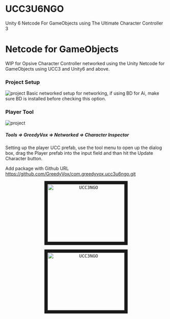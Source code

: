 # UCC3U6NGO

Unity 6 Netcode For GameObjects using The Ultimate Character Controller 3

# Netcode for GameObjects

WIP for Opsive Character Controller networked using the Unity Netcode for GameObjects using UCC3 and Unity6 and above.

<h3>Project Setup</h3><img src='https://github.com/GreedyVox/MLAPI/blob/5a53149b8b04b88f6997879ab6985c32b0df06e1/Assets/Screenshot%20from%202025-03-25%2008-32-47.png' alt="project"></img>
Basic networked setup for networking, if using BD for Ai, make sure BD is installed before checking this option.

<h3>Player Tool</h3><img src='https://github.com/GreedyVox/MLAPI/blob/5a53149b8b04b88f6997879ab6985c32b0df06e1/Assets/Screenshot%20from%202025-03-25%2008-33-41.png' alt="project"></img>

<h5>Tools => GreedyVox => Networked => Character Inspector</h5>
Setting up the player UCC prefab, use the tool menu to open up the dialog box, drag the Player prefab into the input field and than hit the Update Character button.

Add package with Github URL
https://github.com/GreedyVox/com.greedyvox.ucc3u6ngo.git



<p align="center"><kbd><a href="https://www.youtube.com/embed/UxfR8P-cGWs" target="_blank"><img src="https://user-images.githubusercontent.com/69744813/146674735-87a86fa0-ef98-453b-be55-3de15e8decda.png" alt="UCC3NGO" width="240" height="180" border="10"/></a></kbd></p>
<p align="center"><kbd><a href="https://www.youtube.com/embed/z4xLAKEFc1Q" target="_blank"><img src="https://user-images.githubusercontent.com/69744813/146674735-87a86fa0-ef98-453b-be55-3de15e8decda.png" alt="UCC3NGO" width="240" height="180" border="10"/></a></kbd></p>


